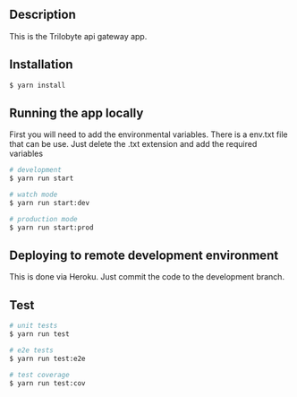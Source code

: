 ## Description

This is the Trilobyte api gateway app.

## Installation

```bash
$ yarn install
```

## Running the app locally

First you will need to add the environmental variables. There is a env.txt file that can be use. Just delete the .txt extension
and add the required variables

```bash
# development
$ yarn run start

# watch mode
$ yarn run start:dev

# production mode
$ yarn run start:prod
```

## Deploying to remote development environment

This is done via Heroku. Just commit the code to the development branch.

## Test

```bash
# unit tests
$ yarn run test

# e2e tests
$ yarn run test:e2e

# test coverage
$ yarn run test:cov
```
